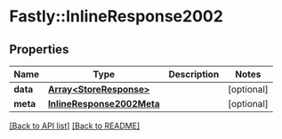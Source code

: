 # Fastly::InlineResponse2002

## Properties

| Name | Type | Description | Notes |
| ---- | ---- | ----------- | ----- |
| **data** | [**Array&lt;StoreResponse&gt;**](StoreResponse.md) |  | [optional] |
| **meta** | [**InlineResponse2002Meta**](InlineResponse2002Meta.md) |  | [optional] |

[[Back to API list]](../../README.md#endpoints) [[Back to README]](../../README.md)

